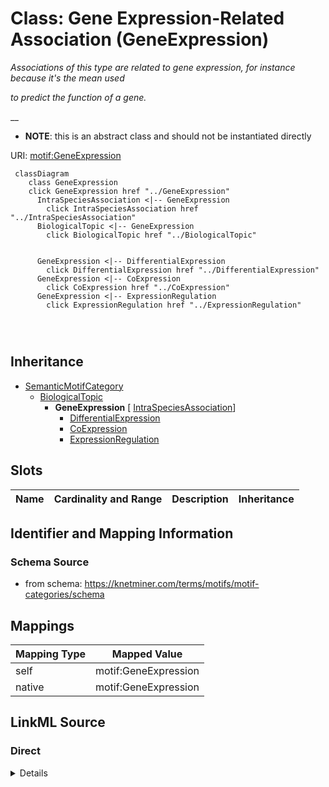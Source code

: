 

# Class: Gene Expression-Related Association (GeneExpression) 


_Associations of this type are related to gene expression, for instance because it's the mean used_

_to predict the function of a gene._

__




* __NOTE__: this is an abstract class and should not be instantiated directly


URI: [motif:GeneExpression](https://knetminer.com/terms/motifs/motif-categories/GeneExpression)






```mermaid
 classDiagram
    class GeneExpression
    click GeneExpression href "../GeneExpression"
      IntraSpeciesAssociation <|-- GeneExpression
        click IntraSpeciesAssociation href "../IntraSpeciesAssociation"
      BiologicalTopic <|-- GeneExpression
        click BiologicalTopic href "../BiologicalTopic"
      

      GeneExpression <|-- DifferentialExpression
        click DifferentialExpression href "../DifferentialExpression"
      GeneExpression <|-- CoExpression
        click CoExpression href "../CoExpression"
      GeneExpression <|-- ExpressionRegulation
        click ExpressionRegulation href "../ExpressionRegulation"
      
      
      
```





## Inheritance
* [SemanticMotifCategory](SemanticMotifCategory.md)
    * [BiologicalTopic](BiologicalTopic.md)
        * **GeneExpression** [ [IntraSpeciesAssociation](IntraSpeciesAssociation.md)]
            * [DifferentialExpression](DifferentialExpression.md)
            * [CoExpression](CoExpression.md)
            * [ExpressionRegulation](ExpressionRegulation.md)



## Slots

| Name | Cardinality and Range | Description | Inheritance |
| ---  | --- | --- | --- |









## Identifier and Mapping Information







### Schema Source


* from schema: https://knetminer.com/terms/motifs/motif-categories/schema




## Mappings

| Mapping Type | Mapped Value |
| ---  | ---  |
| self | motif:GeneExpression |
| native | motif:GeneExpression |







## LinkML Source

<!-- TODO: investigate https://stackoverflow.com/questions/37606292/how-to-create-tabbed-code-blocks-in-mkdocs-or-sphinx -->

### Direct

<details>
```yaml
name: GeneExpression
description: 'Associations of this type are related to gene expression, for instance
  because it''s the mean used

  to predict the function of a gene.

  '
title: Gene Expression-Related Association
from_schema: https://knetminer.com/terms/motifs/motif-categories/schema
is_a: BiologicalTopic
abstract: true
mixins:
- IntraSpeciesAssociation

```
</details>

### Induced

<details>
```yaml
name: GeneExpression
description: 'Associations of this type are related to gene expression, for instance
  because it''s the mean used

  to predict the function of a gene.

  '
title: Gene Expression-Related Association
from_schema: https://knetminer.com/terms/motifs/motif-categories/schema
is_a: BiologicalTopic
abstract: true
mixins:
- IntraSpeciesAssociation

```
</details>